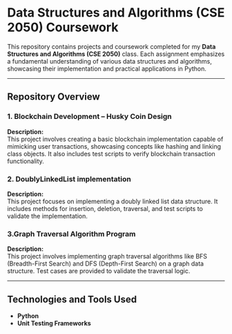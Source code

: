 # **Data Structures and Algorithms (CSE 2050) Coursework**  

This repository contains projects and coursework completed for my **Data Structures and Algorithms (CSE 2050)** class. Each assignment emphasizes a fundamental understanding of various data structures and algorithms, showcasing their implementation and practical applications in Python.

---

## **Repository Overview**

### **1. Blockchain Development – Husky Coin Design**  
**Description:**  
This project involves creating a basic blockchain implementation capable of mimicking user transactions, showcasing concepts like hashing and linking class objects. It also includes test scripts to verify blockchain transaction functionality.

### **2. DoublyLinkedList implementation**  
**Description:**  
This project focuses on implementing a doubly linked list data structure. It includes methods for insertion, deletion, traversal, and test scripts to validate the implementation.

### **3.Graph Traversal Algorithm Program**  
**Description:**  
This project involves implementing graph traversal algorithms like BFS (Breadth-First Search) and DFS (Depth-First Search) on a graph data structure. Test cases are provided to validate the traversal logic.

---
## **Technologies and Tools Used**
- **Python**
- **Unit Testing Frameworks**
